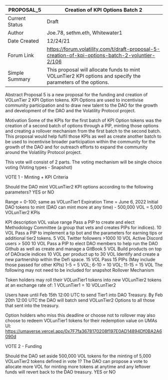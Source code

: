 
| PROPOSAL_5 | Creation of KPI Options Batch 2 |
| --- | ----------- |
| Current Status | Draft |
| Author | Joe.78, sethm.eth, Whitewater1 |
| Date Created | 12/24/21 |
| Forum Link | https://forum.volatility.com/t/draft-proposal-5-creation-of-kpi-options-batch-2-voluntier-2/106 |
| Simple Summary | This proposal will allocate funds to mint VOLunTier2 KPI options and specify the parameters of the options. |

Abstract
Proposal 5 is a new proposal for the funding and creation of VOLunTier 2 KPI Option tokens. KPI Options are used to incentivise community participation and to draw new talent to the DAO for the growth and development of the DAO and the Volatility Protocol project.

Motivation
Some of the KPIs for the first batch of KPI Option tokens was the creation of a second batch of options through a PIP, minting those options and creating a rollover mechanism from the first batch to the second batch. This proposal would help fulfil those KPIs as well as create another batch to be used to incentivise broader participation within the community for the growth of the DAO and for outreach efforts to expand the community around the Volatility Protocol project.

This vote will consist of 2 parts. The voting mechanism will be single choice voting (Voting types - Snapshot)


VOTE 1 - Minting + KPI Criteria

Should the DAO mint VOLunTier2 KPI options according to the following parameters? YES or NO

Range = 0-100; same as VOLunTier1
Expiration Time = June 6, 2022
Initial DAO tokens to mint (DAO can mint more at any time) - 500,000 VOL = 5,000 VOLunTier2
KPIs

KPI description	VOL value range
Pass a PIP to create and elect Methodology Committee (a group that vets and creates PIPs for indices).	10 VOL
Pass a PIP to implement a tip bot and the parameters for earning tips or additional tier2 tokens.	5 VOL
Twitter followers >1000	10 VOL
Active Discord users > 500	10 VOL
Pass a PIP to elect DAO members to help run the DAO Github as well as create and manage a GitBook	5 VOL
Build products on top of DAOracle indices	10 VOL per product up to 30 VOL
Identify and create a new partnership within the Defi space.	15 VOL
Pass 15 PIPs (May include those passed for other KPIs)	1-5 = 5 VOL; 6-10 = 10 VOL; 11-15 = 15 VOL
The following may not need to be included for snapshot
Rollover Mechanism

Token holders may roll their VOLunTier1 tokens into new VOLunTier2 tokens at an exchange rate of: 1 VOLunTier1 = 10 VOLunTier2

Users have until Feb 15th 12:00 UTC to send Tier1 into DAO Treasury. By Feb 20th 12:00 UTC the DAO will batch send VOLunTier2 Options to all those that sent into the treasury.

Option holders who miss this deadline or choose not to rollover may also choose to redeem VOLunTier1 tokens for their redemption value on UMAs UI: https://umaverse.vercel.app/0x7F7fa3678170208f197E0AD14894Df0BA2A6090d

VOTE 2 - Funding

Should the DAO set aside 500,000 VOL tokens for the minting of 5,000 VOLunTier2 tokens defined in vote 1? The DAO can propose a vote to allocate more VOL for minting more tokens at anytime and any leftover funds will revert back to the DAO treasury. YES or NO
